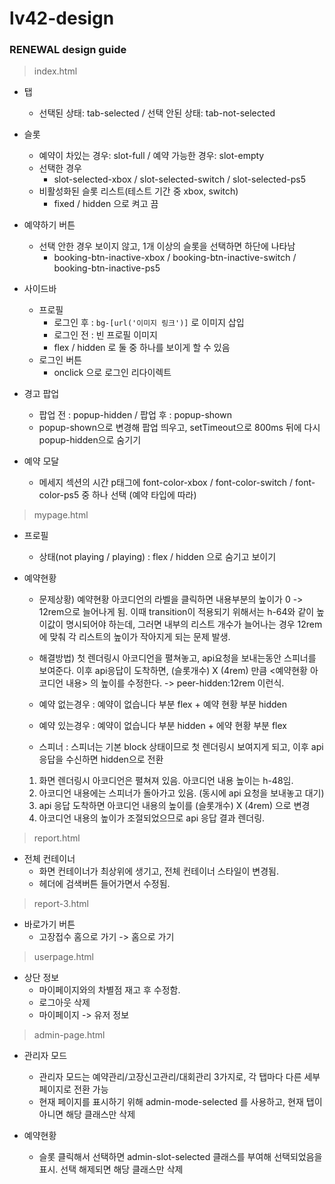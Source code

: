 # lv42-design

### RENEWAL design guide
> index.html
- 탭
  - 선택된 상태: tab-selected / 선택 안된 상태: tab-not-selected

- 슬롯
  - 예약이 차있는 경우: slot-full / 예약 가능한 경우: slot-empty
  - 선택한 경우
    - slot-selected-xbox / slot-selected-switch / slot-selected-ps5
  - 비활성화된 슬롯 리스트(테스트 기간 중 xbox, switch)
    - fixed / hidden 으로 켜고 끔

- 예약하기 버튼
  - 선택 안한 경우 보이지 않고, 1개 이상의 슬롯을 선택하면 하단에 나타남
    - booking-btn-inactive-xbox / booking-btn-inactive-switch / booking-btn-inactive-ps5

- 사이드바
  - 프로필
    - 로그인 후 : ``` bg-[url('이미지 링크')] ``` 로 이미지 삽입
    - 로그인 전 : 빈 프로필 이미지
    - flex / hidden 로 둘 중 하나를 보이게 할 수 있음
  - 로그인 버튼
    - onclick 으로 로그인 리다이렉트

- 경고 팝업
  - 팝업 전 : popup-hidden / 팝업 후 : popup-shown
  - popup-shown으로 변경해 팝업 띄우고, setTimeout으로 800ms 뒤에 다시 popup-hidden으로 숨기기
 
- 예약 모달
  - 메세지 섹션의 시간 p태그에 font-color-xbox / font-color-switch / font-color-ps5 중 하나 선택 (예약 타입에 따라)

> mypage.html
- 프로필
  - 상태(not playing / playing) : flex / hidden 으로 숨기고 보이기

- 예약현황
  - 문제상황) 예약현황 아코디언의 라벨을 클릭하면 내용부분의 높이가 0 -> 12rem으로 늘어나게 됨. 이때 transition이 적용되기 위해서는 h-64와 같이 높이값이 명시되어야 하는데, 그러면 내부의 리스트 개수가 늘어나는 경우 12rem에 맞춰 각 리스트의 높이가 작아지게 되는 문제 발생.
  - 해결방법) 첫 렌더링시 아코디언을 펼쳐놓고, api요청을 보내는동안 스피너를 보여준다. 이후 api응답이 도착하면, (슬롯개수) X (4rem) 만큼 <예약현황 아코디언 내용> 의 높이를 수정한다. -> peer-hidden:12rem 이런식.

  - 예약 없는경우 : 예약이 없습니다 부분 flex + 예약 현황 부분 hidden
  - 예약 있는경우 : 예약이 없습니다 부분 hidden + 에약 현황 부분 flex
  - 스피너 : 스피너는 기본 block 상태이므로 첫 렌더링시 보여지게 되고, 이후 api 응답을 수신하면 hidden으로 전환

  1. 화면 렌더링시 아코디언은 펼쳐져 있음. 아코디언 내용 높이는 h-48임.
  2. 아코디언 내용에는 스피너가 돌아가고 있음. (동시에 api 요청을 보내놓고 대기)
  3. api 응답 도착하면 아코디언 내용의 높이를 (슬롯개수) X (4rem) 으로 변경
  4. 아코디언 내용의 높이가 조절되었으므로 api 응답 결과 렌더링.

> report.html
- 전체 컨테이너
  - 화면 컨테이너가 최상위에 생기고, 전체 컨테이너 스타일이 변경됨.
  - 헤더에 검색버튼 들어가면서 수정됨.

> report-3.html
- 바로가기 버튼
  - 고장접수 홈으로 가기 -> 홈으로 가기

> userpage.html
- 상단 정보
  - 마이페이지와의 차별점 재고 후 수정함.
  - 로그아웃 삭제
  - 마이페이지 -> 유저 정보

> admin-page.html
- 관리자 모드
  - 관리자 모드는 예약관리/고장신고관리/대회관리 3가지로, 각 탭마다 다른 세부 페이지로 전환 가능
  - 현재 페이지를 표시하기 위해 admin-mode-selected 를 사용하고, 현재 탭이 아니면 해당 클래스만 삭제

- 예약현황
  - 슬롯 클릭해서 선택하면 admin-slot-selected 클래스를 부여해 선택되었음을 표시. 선택 해제되면 해당 클래스만 삭제

